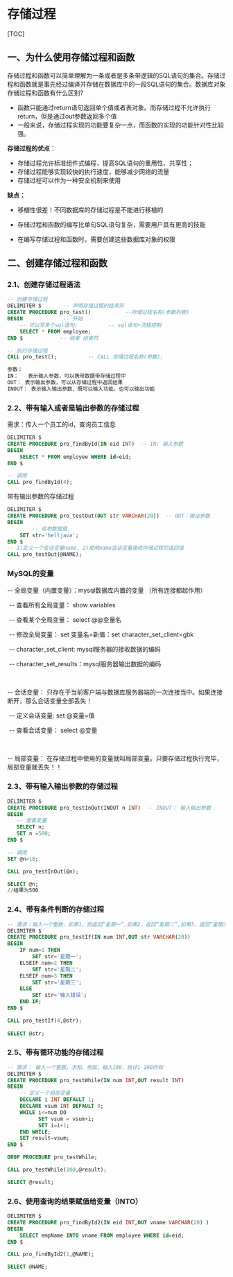 # 存储过程

[TOC]

## 一、为什么使用存储过程和函数

存储过程和函数可以简单理解为一条或者是多条带逻辑的SQL语句的集合。存储过程和函数就是事先经过编译并存储在数据库中的一段SQL语句的集合。数据库对象存储过程和函数有什么区别?

- 函数只能通过return语句返回单个值或者表对象。而存储过程不允许执行return，但是通过out参数返回多个值 
- 一般来说，存储过程实现的功能要复杂一点，而函数的实现的功能针对性比较强。

**存储过程的优点**：

- 存储过程允许标准组件式编程，提高SQL语句的重用性、共享性；
- 存储过程能够实现较快的执行速度，能够减少网络的流量
- 存储过程可以作为一种安全机制来使用

**缺点：**

- 移植性很差！不同数据库的存储过程是不能进行移植的

- 存储过程和函数的编写比单句SQL语句复杂，需要用户具有更高的技能
- 在编写存储过程和函数时，需要创建这些数据库对象的权限

## 二、创建存储过程和函数

### 2.1、创建存储过程语法

```sql
-- 创建存储过程
DELIMITER $       -- 声明存储过程的结束符
CREATE PROCEDURE pro_test()           --存储过程名称(参数列表)
BEGIN             -- 开始
	-- 可以写多个sql语句;          -- sql语句+流程控制
	SELECT * FROM employee;
END $            -- 结束 结束符

-- 执行存储过程
CALL pro_test();          -- CALL 存储过程名称(参数);

参数：
IN：   表示输入参数，可以携带数据带存储过程中
OUT： 表示输出参数，可以从存储过程中返回结果
INOUT： 表示输入输出参数，既可以输入功能，也可以输出功能

```

### 2.2、带有输入或者是输出参数的存储过程

需求：传入一个员工的id，查询员工信息 

```sql
DELIMITER $
CREATE PROCEDURE pro_findById(IN eid INT)  -- IN: 输入参数
BEGIN
	SELECT * FROM employee WHERE id=eid;
END $ 

-- 调用
CALL pro_findById(4);
```

 带有输出参数的存储过程 

```sql
DELIMITER $
CREATE PROCEDURE pro_testOut(OUT str VARCHAR(20))  -- OUT：输出参数
BEGIN
        -- 给参数赋值
	SET str='helljava';
END $
-- 1)定义一个会话变量name, 2)使用name会话变量接收存储过程的返回值
CALL pro_testOut(@NAME);

```

### MySQL的变量

--  全局变量（内置变量）：mysql数据库内置的变量 （所有连接都起作用）

​        -- 查看所有全局变量： show variables

​        -- 查看某个全局变量： select @@变量名

​        -- 修改全局变量： set 变量名=新值：set character_set_client=gbk

​        -- character_set_client: mysql服务器的接收数据的编码

​        -- character_set_results：mysql服务器输出数据的编码

​        

--  会话变量： 只存在于当前客户端与数据库服务器端的一次连接当中。如果连接断开，那么会话变量全部丢失！

​        -- 定义会话变量: set @变量=值

​        -- 查看会话变量： select @变量

​        

-- 局部变量： 在存储过程中使用的变量就叫局部变量。只要存储过程执行完毕，局部变量就丢失！！

### 2.3、带有输入输出参数的存储过程 

```sql
DELIMITER $
CREATE PROCEDURE pro_testInOut(INOUT n INT)  -- INOUT： 输入输出参数
BEGIN
   -- 查看变量
   SELECT n;
   SET n =500;
END $

-- 调用
SET @n=10;

CALL pro_testInOut(@n);

SELECT @n;
//结果为500
```

### 2.4、带有条件判断的存储过程 

```sql
-- 需求：输入一个整数，如果1，则返回“星期一”,如果2，返回“星期二”,如果3，返回“星期三”。其他数字，返回“错误输入”;
DELIMITER $
CREATE PROCEDURE pro_testIf(IN num INT,OUT str VARCHAR(20))
BEGIN
	IF num=1 THEN
		SET str='星期一';
	ELSEIF num=2 THEN
		SET str='星期二';
	ELSEIF num=3 THEN
		SET str='星期三';
	ELSE
		SET str='输入错误';
	END IF;
END $

CALL pro_testIf(4,@str);
 
SELECT @str;

```



### 2.5、带有循环功能的存储过程 

```sql
-- 需求： 输入一个整数，求和。例如，输入100，统计1-100的和
DELIMITER $
CREATE PROCEDURE pro_testWhile(IN num INT,OUT result INT)
BEGIN
	-- 定义一个局部变量
	DECLARE i INT DEFAULT 1;
	DECLARE vsum INT DEFAULT 0;
	WHILE i<=num DO
	      SET vsum = vsum+i;
	      SET i=i+1;
	END WHILE;
	SET result=vsum;
END $

DROP PROCEDURE pro_testWhile;

CALL pro_testWhile(100,@result);

SELECT @result;

```

### 2.6、使用查询的结果赋值给变量（INTO） 

```sql
DELIMITER $
CREATE PROCEDURE pro_findById2(IN eid INT,OUT vname VARCHAR(20) )
BEGIN
	SELECT empName INTO vname FROM employee WHERE id=eid;
END $

CALL pro_findById2(1,@NAME);

SELECT @NAME;
```

